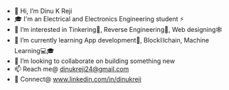 - 👋 Hi, I’m Dinu K Reji
- 🎓 I'm an Electrical and Electronics Engineering student ⚡
- 👀 I’m interested in Tinkering🔧, Reverse Engineering🔁, Web designing🕸
- 🌱 I’m currently learning App development📱, Block⛓chain, Machine Learning💻🎓
- 💞️ I’m looking to collaborate on building something new
- 📫 Reach me@ dinukreji24@gmail.com
- 🤝 Connect@ www.linkedin.com/in/dinukreji
